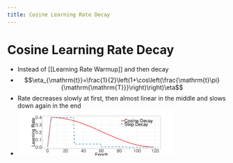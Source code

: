 ```yaml
---
title: Cosine Learning Rate Decay
---
```


# Cosine Learning Rate Decay
- Instead of [[Learning Rate Warmup]] and then decay
- $$\eta_{\mathrm{t}}=\frac{1}{2}\left(1+\cos\left(\frac{\mathrm{t}\pi}{\mathrm{\mathrm{T}}}\right)\right)\eta$$
- Rate decreases slowly at first, then almost linear in the middle and slows down again in the end
- ![im](assets/Pasted%20Image%2020220502134254.png)






















































